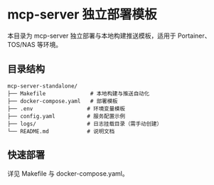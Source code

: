 # mcp-server 独立部署模板

本目录为 mcp-server 独立部署与本地构建推送模板，适用于 Portainer、TOS/NAS 等环境。

## 目录结构

```plaintext
mcp-server-standalone/
├── Makefile              # 本地构建与推送自动化
├── docker-compose.yaml   # 部署模板
├── .env                 # 环境变量模板
├── config.yaml          # 服务配置示例
├── logs/                # 日志挂载目录（需手动创建）
└── README.md            # 说明文档
```

## 快速部署
详见 Makefile 与 docker-compose.yaml。

